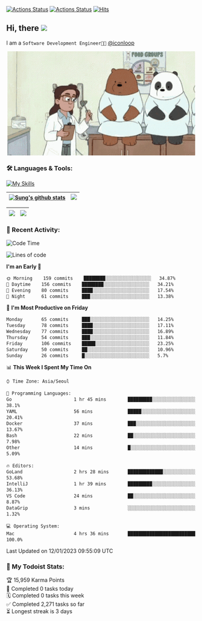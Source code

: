 
[![Actions Status](https://github.com/ddok2/ddok2/workflows/Todoist%20Readme/badge.svg)](https://github.com/ddok2/ddok2/actions)
[![Actions Status](https://github.com/ddok2/ddok2/workflows/wakatime-stats/badge.svg)](https://github.com/ddok2/ddok2/actions)
[![Hits](https://hits.seeyoufarm.com/api/count/incr/badge.svg?url=https%3A%2F%2Fgithub.com%2Fddok2&count_bg=%23FF9595&title_bg=%23555555&icon=github.svg&icon_color=%23FFFFFF&title=hits&edge_flat=false)](https://hits.seeyoufarm.com)

<!-- ![visitors](https://visitor-badge.laobi.icu/badge?page_id=ddok2.ddok2) -->
## Hi, there <img src="https://raw.githubusercontent.com/MartinHeinz/MartinHeinz/master/wave.gif" width="3%">

I am a `Software Development Engineer🧑‍💻` [@iconloop](https://github.com/iconloop)


<p align="center">
    <img align="center" alt="GIF" src="img/debugging.gif" />
</p>


### 🛠 Languages & Tools:

[![My Skills](https://skillicons.dev/icons?i=go,js,ts,py,express,react,svelte,jquery,pug,mongodb,mysql,redis,aws,docker,kubernetes)](https://skillicons.dev)


| <a href="https://github-readme-stats.vercel.app/api?username=ddok2&show_icons=true&include_all_commits=true&count_private=true&theme=buefy&hide_border=true"><img align="center" src="https://github-readme-stats.vercel.app/api?username=ddok2&show_icons=true&include_all_commits=true&count_private=true&theme=buefy&hide_border=true" alt="Sung's github stats" /></a> | <a href="https://github.com/ddok2"><img src="http://github-readme-streak-stats.herokuapp.com?user=ddok2&hide_border=true" /></a> |
| ------------- |------------- |


| <a href="https://github.com/ddok2"><img align="center" src="https://github-readme-stats.vercel.app/api/top-langs/?username=ddok2&theme=buefy&hide=html,css&hide_border=true" /></a> | <a href="https://github.com/ddok2"><img align="center" src="https://activity-graph.herokuapp.com/graph?username=ddok2&theme=github&hide_border=true" height="250" /></a> |
| ------------- |--------------------------------------------------------------------------------------------------------------------------------------------------------------------------|


<!-- <details open>
    <summary>📈 My GitHub Stats</summary>
    <p align="center">
        <a href="https://github.com/ddok2">
            <img align="center" src="https://github-readme-stats.vercel.app/api?username=ddok2&show_icons=true&include_all_commits=true&count_private=true&theme=buefy&hide_border=true" alt="Sung's github stats" />
        </a>
    </p>
</details>
<details>
    <summary>💬 Top Languages</summary>
    <p align="center"> 
        <a href="https://github.com/ddok2">
            <img align="center" src="https://github-readme-stats.vercel.app/api/top-langs/?username=ddok2&layout=compact&theme=buefy&hide=html,css&hide_border=true" />
        </a>
    </p>
</details> -->


### 🌈 Recent Activity:
<!--START_SECTION:waka-->
![Code Time](http://img.shields.io/badge/Code%20Time-1%2C901%20hrs%2030%20mins-blue)

![Lines of code](https://img.shields.io/badge/From%20Hello%20World%20I%27ve%20Written-3%20Million%20lines%20of%20code-blue)

**I'm an Early 🐤** 

```text
🌞 Morning    159 commits    ████████░░░░░░░░░░░░░░░░░   34.87% 
🌆 Daytime    156 commits    ████████░░░░░░░░░░░░░░░░░   34.21% 
🌃 Evening    80 commits     ████░░░░░░░░░░░░░░░░░░░░░   17.54% 
🌙 Night      61 commits     ███░░░░░░░░░░░░░░░░░░░░░░   13.38%

```
📅 **I'm Most Productive on Friday** 

```text
Monday       65 commits     ███░░░░░░░░░░░░░░░░░░░░░░   14.25% 
Tuesday      78 commits     ████░░░░░░░░░░░░░░░░░░░░░   17.11% 
Wednesday    77 commits     ████░░░░░░░░░░░░░░░░░░░░░   16.89% 
Thursday     54 commits     ███░░░░░░░░░░░░░░░░░░░░░░   11.84% 
Friday       106 commits    █████░░░░░░░░░░░░░░░░░░░░   23.25% 
Saturday     50 commits     ██░░░░░░░░░░░░░░░░░░░░░░░   10.96% 
Sunday       26 commits     █░░░░░░░░░░░░░░░░░░░░░░░░   5.7%

```


📊 **This Week I Spent My Time On** 

```text
⌚︎ Time Zone: Asia/Seoul

💬 Programming Languages: 
Go                       1 hr 45 mins        █████████░░░░░░░░░░░░░░░░   38.1% 
YAML                     56 mins             █████░░░░░░░░░░░░░░░░░░░░   20.41% 
Docker                   37 mins             ███░░░░░░░░░░░░░░░░░░░░░░   13.67% 
Bash                     22 mins             ██░░░░░░░░░░░░░░░░░░░░░░░   7.98% 
Other                    14 mins             █░░░░░░░░░░░░░░░░░░░░░░░░   5.09%

🔥 Editors: 
GoLand                   2 hrs 28 mins       █████████████░░░░░░░░░░░░   53.68% 
IntelliJ                 1 hr 39 mins        █████████░░░░░░░░░░░░░░░░   36.13% 
VS Code                  24 mins             ██░░░░░░░░░░░░░░░░░░░░░░░   8.87% 
DataGrip                 3 mins              ░░░░░░░░░░░░░░░░░░░░░░░░░   1.32%

💻 Operating System: 
Mac                      4 hrs 36 mins       █████████████████████████   100.0%

```


 Last Updated on 12/01/2023 09:55:09 UTC
<!--END_SECTION:waka-->

### 🚧 My Todoist Stats:
<!-- TODO-IST:START -->
🏆  15,959 Karma Points           
🌸  Completed 0 tasks today           
🗓  Completed 0 tasks this week           
✅  Completed 2,271 tasks so far           
⏳  Longest streak is 3 days
<!-- TODO-IST:END -->

